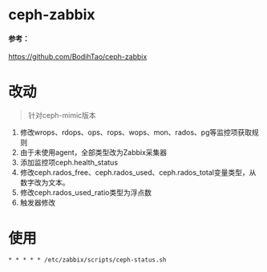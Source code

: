 ceph-zabbix
===========
#### 参考：
https://github.com/BodihTao/ceph-zabbix

改动
===========
> 针对ceph-mimic版本
1. 修改wrops、rdops、ops、rops、wops、mon、rados、pg等监控项获取规则
2. 由于未使用agent，全部类型改为Zabbix采集器
3. 添加监控项ceph.health_status
4. 修改ceph.rados_free、ceph.rados_used、ceph.rados_total变量类型，从数字改为文本。
5. 修改ceph.rados_used_ratio类型为浮点数
6. 触发器修改

使用
===========
```
* * * * * /etc/zabbix/scripts/ceph-status.sh
```